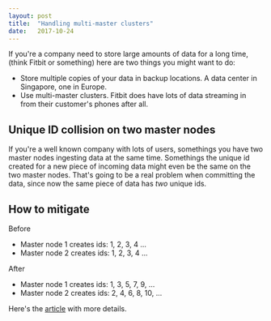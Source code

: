 ```yaml
---
layout: post
title:  "Handling multi-master clusters"
date:   2017-10-24
---
```


If you're a company need to store large amounts of data for a long time,
(think Fitbit or something)
here are two things you might want to do:
* Store multiple copies of your data in backup locations. 
	A data center in Singapore, one in Europe.
* Use multi-master clusters. Fitbit does have lots of data
	streaming in from their customer's phones after all.

## Unique ID collision on two master nodes

If you're a well known company with lots of users,
somethings you have two master nodes ingesting data at the same time.
Somethings the unique id created for a new piece of incoming data
might even be the same on the two master nodes.
That's going to be a real problem when committing the data,
since now the same piece of data has _two_ unique ids.

## How to mitigate

Before
* Master node 1 creates ids: 1, 2, 3, 4 ...
* Master node 2 creates ids: 1, 2, 3, 4 ...

After
* Master node 1 creates ids: 1, 3, 5, 7, 9, ...
* Master node 2 creates ids: 2, 4, 6, 8, 10, ...

Here's the [article](https://mariadb.org/auto-increments-in-galera/) with more details.
